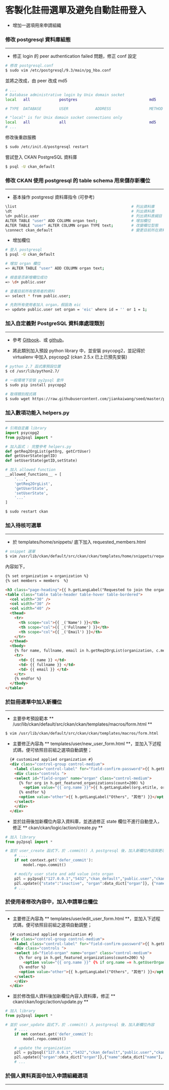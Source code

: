 # 客製化註冊選單及避免自動註冊登入

<script type="text/javascript" src="../js/general.js"></script>

* 增加一選項用來申請組織

### 修改 postgresql 資料庫組態
---

* 修正 login 的 peer authentication failed 問題，修正 conf 設定

```bash
# 修改 postgresql.conf 
$ sudo vim /etc/postgresql/9.3/main/pg_hba.conf
```

並將之改成，由 peer 改成 md5

```bash
# ...
# Database administrative login by Unix domain socket
local   all             postgres                                md5

# TYPE  DATABASE        USER            ADDRESS                 METHOD

# "local" is for Unix domain socket connections only
local   all             all                                     md5
# ...
```

修改後重啟服務

```bash
$ sudo /etc/init.d/postgresql restart
```

嘗試登入 CKAN PostgreSQL 資料庫

```bash
$ psql -U ckan_default
```

### 修改 CKAN 使用 postgresql 的 table schema 用來儲存新欄位
---

* 基本操作 postgresql 資料庫指令 (可參考)

```bash
\list                                                   # 列出資料庫
\dt                                                     # 列出資料表
\d+ public.user                                         # 列出資料表綱目
ALTER TABLE "user" ADD COLUMN organ text;               # 增加欄位
ALTER TABLE "user" ALTER COLUMN organ TYPE text;        # 改變欄位型態
\connect ckan_default                                   # 變更目前所在資料庫
```

* 增加欄位

```bash
# 登入 postgresql
$ psql -U ckan_default

# 增加 organ 欄位
=> ALTER TABLE "user" ADD COLUMN organ text;

# 檢查是否新增欄位成功
=> \d+ public.user

# 查看目前所有使用者的資料
=> select * from public.user;

# 先對所有使用者加入 organ，假設為 eic
=> update public.user set organ = 'eic' where id = '' or 1 = 1;
```

### 加入自定義對 PostgreSQL 資料庫處理類別
---

* 參考 [Gitbook](https://jiankaiwang.gitbooks.io/seed/content/python/py2psqlpy.html)、或 [github](https://github.com/jiankaiwang/seed/blob/master/python/py2psql.py)。

* 將此類別加入預設 python library 中，並安裝 psycopg2，並記得於 virtualenv 中加入 psycopg2 (ckan 2.5.x 已上已預先安裝)

```bash
# python 2.7 函式庫預設位置
$ cd /usr/lib/python2.7/

# 一般環境下安裝 py2psql 套件
$ sudo pip install psycopg2

# 取得類別程式碼
$ sudo wget https://raw.githubusercontent.com/jiankaiwang/seed/master/python/py2psql.py
```

### 加入數項功能入 helpers.py
---

```python
# 引用自定義 library
import psycopg2
from py2psql import *

# 加入函式 : 完整參考 helpers.py
def getReq2OrgList(getOrg, getCrtUser)
def getUserState(getID)
def setUserState(getID,setState)

# 加入 allowed function
__allowed_functions__ = [
    '...',
    'getReq2OrgList',
    'getUserState',
    'setUserState',  
    '...'
]
```

```bash
$ sudo restart ckan
```

### 加入待核可選單
---

* 於 templates/home/snippets/ 底下加入 requested_members.html

```bash
# snippet 選單
$ vim /usr/lib/ckan/default/src/ckan/ckan/templates/home/snippets/requested_members.html
```

內容如下，

```html
{% set organization = organization %}
{% set members = members  %}

<h3 class="page-heading">{{ h.getLangLabel("Requested to join the organization","請求加入此組織帳號") }}</h3>
<table class="table table-header table-hover table-bordered">
  <col width="30" />
  <col width="30" />
  <col width="40" />
  <thead>
    <tr>
      <th scope="col">{{ _('Name') }}</th>
      <th scope="col">{{ _('Fullname') }}</th>
      <th scope="col">{{ _('Email') }}</th>
    </tr>
  </thead>
  <tbody>
    {% for name, fullname, email in h.getReq2OrgList(organization, c.members) %}
    <tr>
      <td> {{ name }} </td>
      <td> {{ fullname }} </td>
      <td> {{ email }} </td>
    </tr>
    {% endfor %}
  </tbody>
</table>
```

### 於註冊選單中加入新欄位
---

* 主要參考預設範本 ** /usr/lib/ckan/default/src/ckan/ckan/templates/macros/form.html **

```html
$ vim /usr/lib/ckan/default/src/ckan/ckan/templates/macros/form.html
```

* 主要修正內容為 ** templates/user/new_user_form.html **，並加入下述程式碼，便可依照目前組之選項自動調整；

```html
  {# customized applied organization #}
  <div class="control-group control-medium">
    <label class="control-label" for="field-confirm-password">{{ h.getLangLabel("Applied Organization","申請加入組織") }}</label>
    <div class="controls ">
    <select id="field-organ" name="organ" class="control-medium">
      {% for org in h.get_featured_organizations(count=200) %}
        <option value="{{ org.name }}">{{ h.getLangLabel(org.etitle, org.title) }}</option>
      {% endfor %}
      <option value="other">{{ h.getLangLabel("Others", "其他") }}</option>
    </select>
    </div>
  </div>
```

* 並於註冊後加新欄位內容入資料庫，並透過修正 state 欄位不進行自動登入，修正 ** ckan/ckan/logic/action/create.py **

```python
# 加入 library
from py2psql import *

# 並於 user_create 函式下，於 .commit() 入 postgresql 後，加入新欄位內容與更改 user 狀態
    # ....
    if not context.get('defer_commit'):
        model.repo.commit()

    # modify user state and add value into organ
    p2l = py2psql("127.0.0.1","5432","ckan_default","public.user","ckan_default","ckan")
    p2l.update({"state":"inactive", "organ":data_dict["organ"]}, {"name":data_dict["name"], "email":data_dict["email"]})
    # ...
```

### 於使用者修改內容中，加入申請單位欄位
---

* 主要修正內容為 ** templates/user/edit_user_form.html **，並加入下述程式碼，便可依照目前組之選項自動調整；

```html
  {# customized applied organization #}
  <div class="control-group control-medium">
    <label class="control-label" for="field-confirm-password">{{ h.getLangLabel("Applied Organization","申請加入組織") }}</label>
    <div class="controls ">
    <select id="field-organ" name="organ" class="control-medium">
      {% for org in h.get_featured_organizations(count=200) %}
        <option value="{{ org.name }}" {% if org.name == h.getUserOrgan(data.id) %} selected{% endif %}>{{ h.getLangLabel(org.etitle, org.title) }}</option>
      {% endfor %}
      <option value="other">{{ h.getLangLabel("Others", "其他") }}</option>
    </select>
    </div>
  </div>
```

* 並於修改個人資料後加新欄位內容入資料庫，修正 ** ckan/ckan/logic/action/update.py **

```python
# 加入 library
from py2psql import *

# 並於 user_update 函式下，於 .commit() 入 postgresql 後，加入新欄位內容
    # ....
    if not context.get('defer_commit'):
        model.repo.commit()

    # update the organization
    p2l = py2psql("127.0.0.1","5432","ckan_default","public.user","ckan_default","ckan")
    p2l.update({"organ":data_dict["organ"]},{"name":data_dict["name"], "email":data_dict["email"]})
    # ...
```

### 於個人資料頁面中加入申請組織選項
---











